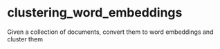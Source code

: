# clustering_word_embeddings
Given a collection of documents, convert them to word embeddings and cluster them
